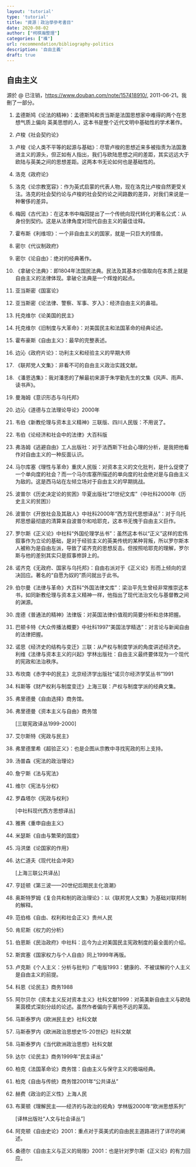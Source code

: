 ```yaml
---
layout: 'tutorial'
type: 'tutorial'
title: "資源｜政治學參考書目"
date: 2020-08-02
author: ["柯棋瀚整理"]
categories: ["襍"]
url: recommendation/bibliography-politics
description: '自由主義'
draft: true
---
```


## 自由主义

源於 @ 已注销，https://www.douban.com/note/157418910/, 2011-06-21。我刪了一部分。

1. 孟德斯鸠《论法的精神》：孟德斯鸠和贡当斯是法国思想家中难得的两个在思想气质上偏向 英美思想的人，这本书是整个近代文明中基础性的学术著作。  

2. 卢梭《社会契约论》  

3. 卢梭《论人类不平等的起源与基础》：尽管卢梭的思想近来多被指责为法国激进主义的源头，但正如有人指出，我们与欧陆思想之间的差距，其实远远大于欧陆与英美之间的思想差距。这两本书无论如何也是基础性的。  

4. 洛克《政府论》  

5. 洛克《论宗教宽容》：作为英式启蒙的代表人物，现在洛克比卢梭自然更受关注。洛克的社会契约论与卢梭的社会契约论之间路数的差异，对我们来说是一种奢侈的差异。  

6. 梅因《古代法》：在这本书中梅因提出了一个传统向现代转化的著名公式：从身份到契约。这是从法律角度对现代自由主义的最佳诠释。  

7. 霍布斯《利维坦》：一个非自由主义的国家，就是一只巨大的怪兽。  

8. 密尔《代议制政府》  

9. 密尔《论自由》：绝对的经典著作。  

10. 《拿破仑法典》：即1804年法国民法典。民法及其基本价值取向在本质上就是自由主义的法律体现。拿破仑法典是一个辉煌的起点。  

11. 亚当斯密《国富论》  

12. 亚当斯密《论法律、警察、军事、岁入》：经济自由主义的鼻祖。  

13. 托克维尔《论美国的民主》  

14. 托克维尔《旧制度与大革命》：对美国民主和法国革命的经典论述。  

15. 霍布豪斯《自由主义》：最早的完整表述。  

16. 边沁《政府片论》：功利主义和经验主义的早期大师  

17. 《联邦党人文集》：非看不可的自由主义政治实践文献。  

18. 《潘恩选集》：我对潘恩的了解最初来源于朱学勤先生的文集《风声、雨声、读书声》。  

19. 曼海姆《意识形态与乌托邦》  

20. 边沁《道德与立法理论导论》2000年  

21. 韦伯《新教伦理与资本主义精神》三联版、四川人民版：不用说了。  

22. 韦伯《论经济和社会中的法律》大百科版  

23. 弗洛姆《逃避自由》工人出版社：对于法西斯下社会心理的分析，是我把他看作对自由主义的一种反面认识。 

24. 马尔库塞《理性与革命》重庆人民版：对资本主义的文化批判，是什么促使了一个单向度的社会？而一个马尔库塞所描述的单向度的社会绝对是与自由主义为敌的。这是西马站在左倾立场对于自由主义的早期挑战。  

25. 波普尔《历史决定论的贫困》华夏出版社“21世纪文库”（中社科2000年《历史主义的贫困》）  

26. 波普尔《开放社会及其敌人》中社科2000年“西方现代思想译丛”：对于乌托邦思想最彻底的清算来自波普尔和哈耶克，这本书无愧于自由主义巨作。  

27. 罗尔斯《正义论》中社科“外国伦理学丛书”：虽然这本书以“正义”这样的宏伟叙事作为立论的基础，是对于经验主义的英美传统的某种背叛，所以罗尔斯本人被称为是自由左派，导致了诺齐克的思想反击。但按照哈耶克的理解，罗尔斯与他的差别其实只是叙事修辞上的。  

28. 诺齐克《无政府、国家与乌托邦》：自由右派对于《正义论》形而上倾向的坚决回应。著名的“自愿为奴的”质问就出于此书。  

29. 伯尔曼《法律与革命》大百科“外国法律文库”：梁治平先生曾经非常推崇这本书，如同新教伦理与资本主义精神一样，他指出了现代法治文化与基督教之间的渊源。  

30. 庞德《普通法的精神》法律版：对英国法律价值观的简要分析和总体把握。  

31. 巴顿卡特《大众传播法概要》中社科1997“美国法学精选”：对言论与新闻自由的法律把握。  

32. 诺思《经济史的结构与变迁》三联：从产权与制度学派的角度讲述经济史。  
    利维《法律与资本主义的兴起》学林出版社：自由主义最终要体现为一个现代的宪政和法治秩序。  

33. 布坎南《赤字中的民主》北京经济学出版社“诺贝尔经济学奖丛书”1991  

34. 科斯等《财产权利与制度变迁》上海三联：产权与制度学派的经典文集。  

35. 弗里德曼《自由选择》商务馆。  

36. 弗里德曼《资本主义与自由》商务馆  

    [三联宪政译丛1999-2000]  

37. 艾尔斯特《宪政与民主》  

38. 弗里德里希《超验正义》：也是企图从宗教中寻找宪政的形上支持。  

39. 汤普森《宪法的政治理论》  

40. 詹宁斯《法与宪法》  

41. 维尔《宪法与分权》  

42. 罗森塔尔《宪政与权利》  

    [中社科现代西方思想译丛]  

43. 雅赛《重申自由主义》  

44. 米瑟斯《自由与繁荣的国度》  

45. 冯洪堡《论国家的作用》  

46. 达仁道夫《现代社会冲突》  

    [上海三联公共译丛]  

47. 亨廷顿《第三波——20世纪后期民主化浪潮》  

48. 奥斯特罗姆《复合共和制的政治理论》：以《联邦党人文集》为基础对联邦制的解释。  

49. 范伯格《自由、权利和社会正义》贵州人民  

50. 肯尼斯《权力的分析》  

51. 伯恩斯《民治政府》中社科：迄今为止对美国民主宪政制度的最全面的介绍。  

52. 斯宾塞《国家权力与个人自由》同上1999年再版。  

53. 卢克斯《个人主义：分析与批判》广电版1993：健康的、不被误解的个人主义是自由主义的前提。  

54. 科恩《论民主》商务1988  

55. 阿尔贝尔《资本主义反对资本主义》社科文献1999：对英美新自由主义与欧陆莱茵模式深刻分歧的论述。虽然作者偏向于离他不远的莱茵。  

56. 马斯泰罗内《欧洲民主史》社科文献  

57. 马斯泰罗内《欧洲政治思想史15-20世纪》社科文献  

58. 马斯泰罗内《当代欧洲政治思想》社科文献  

59. 达尔《论民主》商务1999年“民主译丛”  

60. 柏克《法国革命论》商务馆：自由主义与保守主义的极端经典。  

61. 柏克《自由与传统》商务馆2001年“公共译丛”  

62. 赫费《政治的正义性》上海人民  

63. 布莱顿《理解民主——经济的与政治的视角》学林版2000年“欧洲思想系列”  

    [译林出版社“人文与社会译丛”]  

64. 阿克顿《自由史论》2001：重点对于英美式的自由民主道路进行了详尽的阐述。  

65. 桑德尔《自由主义与正义的局限》2001：也是针对罗尔斯《正义论》的有力回应。  

    